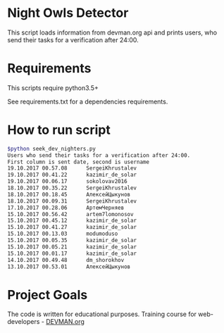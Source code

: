 # Night Owls Detector

This script loads information from devman.org api and prints users, who send their tasks for a verification after 24:00. 

# Requirements

This scripts require python3.5+

See requirements.txt for a dependencies requirements.

# How to run script

```bash
$python seek_dev_nighters.py 
Users who send their tasks for a verification after 24:00.
First column is sent date, second is username
19.10.2017 00.57.08      SergeiKhrustalev
19.10.2017 00.41.22      kazimir_de_solar
19.10.2017 00.06.17      sokolovav2016
18.10.2017 00.35.22      SergeiKhrustalev
18.10.2017 00.18.45      АлексейЦыкунов
18.10.2017 00.09.31      SergeiKhrustalev
17.10.2017 00.28.06      АртемЧерняев
15.10.2017 00.56.42      artem7lomonosov
15.10.2017 00.45.12      kazimir_de_solar
15.10.2017 00.41.27      kazimir_de_solar
15.10.2017 00.13.03      modumoduso
15.10.2017 00.05.35      kazimir_de_solar
15.10.2017 00.05.21      kazimir_de_solar
15.10.2017 00.01.17      kazimir_de_solar
14.10.2017 00.49.48      dm_shorokhov
13.10.2017 00.53.01      АлексейЦыкунов
```


# Project Goals

The code is written for educational purposes. Training course for web-developers - [DEVMAN.org](https://devman.org)
